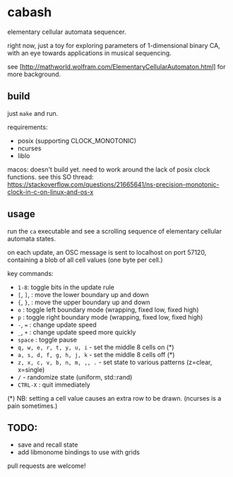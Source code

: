 # cabash

elementary cellular automata sequencer.

right now, just a toy for exploring parameters of 1-dimensional binary CA, with an eye towards applications in musical sequencing.

see [http://mathworld.wolfram.com/ElementaryCellularAutomaton.html] for more background.

## build

just `make` and run.

requirements:

- posix (supporting CLOCK_MONOTONIC)
- ncurses
- liblo

macos:
doesn't build yet. need to work around the lack of posix clock functions. see this SO thread:
https://stackoverflow.com/questions/21665641/ns-precision-monotonic-clock-in-c-on-linux-and-os-x


## usage

run the `ca` executable and see a scrolling sequence of elementary cellular automata states.

on each update, an OSC message is sent to localhost on port 57120, containing a blob of all cell values (one byte per cell.)

key commands:

- `1-8`: toggle bits in the update rule
- `[`, `]`, : move the lower boundary up and down
- `{`, `}`, : move the upper boundary up and down
- `o` : toggle left boundary mode (wrapping, fixed low, fixed high)
- `p` : toggle right boundary mode (wrapping, fixed low, fixed high)
- `-`, `=` : change update speed
- `_`, `+` : change update speed more quickly
- `space` : toggle pause
- `q, w, e, r, t, y, u, i` - set the middle 8 cells on (*)
- `a, s, d, f, g, h, j, k` - set the middle 8 cells off (*)
- `z, x, c, v, b, n, m, ,, .` - set state to various patterns (z=clear, x=single)
- `/` - randomize state (uniform, std::rand)
- `CTRL-X` : quit immediately


(*) NB: setting a cell value causes an extra row to be drawn. (ncurses is a pain sometimes.)

## TODO:

- save and recall state
- add libmonome bindings to use with grids

pull requests are welcome!